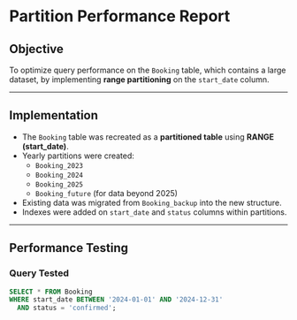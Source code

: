 # Partition Performance Report

## Objective
To optimize query performance on the `Booking` table, which contains a large dataset, by implementing **range partitioning** on the `start_date` column.

---

## Implementation
- The `Booking` table was recreated as a **partitioned table** using **RANGE (start_date)**.
- Yearly partitions were created:
  - `Booking_2023`
  - `Booking_2024`
  - `Booking_2025`
  - `Booking_future` (for data beyond 2025)
- Existing data was migrated from `Booking_backup` into the new structure.
- Indexes were added on `start_date` and `status` columns within partitions.

---

## Performance Testing

### Query Tested
```sql
SELECT * FROM Booking
WHERE start_date BETWEEN '2024-01-01' AND '2024-12-31'
  AND status = 'confirmed';
